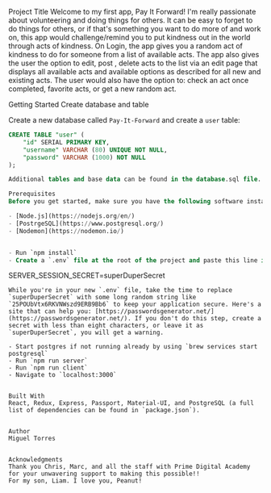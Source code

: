 Project Title
Welcome to my first app, Pay It Forward! I'm really passionate about volunteering and doing things for others. It can be easy to forget to do things for others, or if that's something you want to do more of and work on, this app would challenge/remind you to put kindness out in the world through acts of kindness. On Login, the app gives you a random act of kindness to do for someone from a list of available acts. The app also gives the user the option to edit, post , delete acts to the list via an edit page that displays all available acts and available options as described for all new and existing acts. The user would also have the option to: check an act once completed, favorite acts, or get a new random act.

Getting Started
Create database and table

Create a new database called `Pay-It-Forward` and create a `user` table:

```SQL
CREATE TABLE "user" (
    "id" SERIAL PRIMARY KEY,
    "username" VARCHAR (80) UNIQUE NOT NULL,
    "password" VARCHAR (1000) NOT NULL
);

Additional tables and base data can be found in the database.sql file. 

Prerequisites
Before you get started, make sure you have the following software installed on your computer:

- [Node.js](https://nodejs.org/en/)
- [PostrgeSQL](https://www.postgresql.org/)
- [Nodemon](https://nodemon.io/)


- Run `npm install`
- Create a `.env` file at the root of the project and paste this line into the file:
  ```
  SERVER_SESSION_SECRET=superDuperSecret
  ```
  While you're in your new `.env` file, take the time to replace `superDuperSecret` with some long random string like `25POUbVtx6RKVNWszd9ERB9Bb6` to keep your application secure. Here's a site that can help you: [https://passwordsgenerator.net/](https://passwordsgenerator.net/). If you don't do this step, create a secret with less than eight characters, or leave it as `superDuperSecret`, you will get a warning.
  
- Start postgres if not running already by using `brew services start postgresql`
- Run `npm run server`
- Run `npm run client`
- Navigate to `localhost:3000`


Built With
React, Redux, Express, Passport, Material-UI, and PostgreSQL (a full list of dependencies can be found in `package.json`).


Author
Miguel Torres


Acknowledgments
Thank you Chris, Marc, and all the staff with Prime Digital Academy for your unwavering support to making this possible!!
For my son, Liam. I love you, Peanut!